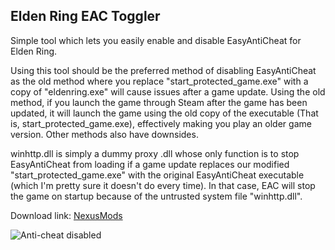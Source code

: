 ## Elden Ring EAC Toggler
Simple tool which lets you easily enable and disable EasyAntiCheat for Elden Ring.

Using this tool should be the preferred method of disabling EasyAntiCheat as the old method where you replace "start_protected_game.exe" with a copy of "eldenring.exe" will cause issues after a game update. Using the old method, if you launch the game through Steam after the game has been updated, it will launch the game using the old copy of the executable (That is, start_protected_game.exe), effectively making you play an older game version. Other methods also have downsides.

winhttp.dll is simply a dummy proxy .dll whose only function is to stop EasyAntiCheat from loading if a game update replaces our modified "start_protected_game.exe" with the original EasyAntiCheat executable (which I'm pretty sure it doesn't do every time). In that case, EAC will stop the game on startup because of the untrusted system file "winhttp.dll".

Download link: [NexusMods](https://www.nexusmods.com/eldenring/mods/90)

![Anti-cheat disabled](https://github.com/techiew/EldenRingEacToggler/blob/master/picture.png)
